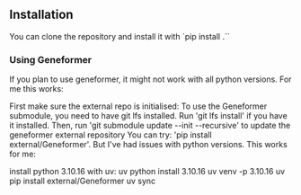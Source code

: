 ## Installation

You can clone the repository and install it with `pip install .``

### Using Geneformer

If you plan to use geneformer, it might not work with all python versions. For me this works:

First make sure the external repo is initialised:
To use the Geneformer submodule, you need to have git lfs installed. Run 'git lfs install' if you have it installed.
Then, run 'git submodule update --init --recursive' to update the geneformer external repository
You can try: 'pip install external/Geneformer'. But I've had issues with python versions. This works for me:

install python 3.10.16 with uv:
uv python install 3.10.16
uv venv -p 3.10.16
uv pip install external/Geneformer
uv sync
